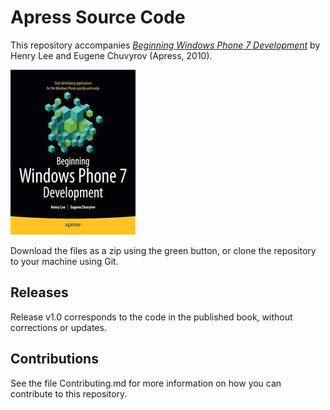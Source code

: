 # Apress Source Code

This repository accompanies [*Beginning Windows Phone 7 Development*](http://www.apress.com/9781430232162) by Henry Lee and Eugene Chuvyrov (Apress, 2010).

![Cover image](9781430232162.jpg)

Download the files as a zip using the green button, or clone the repository to your machine using Git.

## Releases

Release v1.0 corresponds to the code in the published book, without corrections or updates.

## Contributions

See the file Contributing.md for more information on how you can contribute to this repository.
